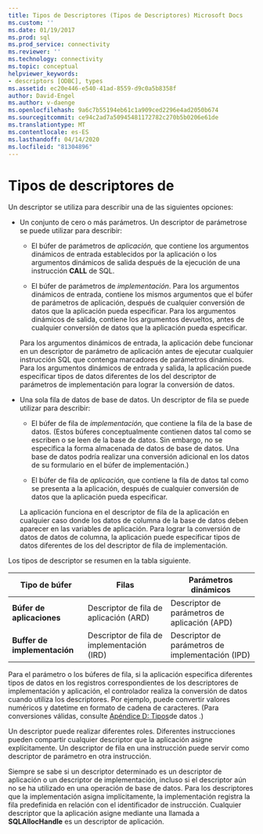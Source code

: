 ```yaml
---
title: Tipos de Descriptores (Tipos de Descriptores) Microsoft Docs
ms.custom: ''
ms.date: 01/19/2017
ms.prod: sql
ms.prod_service: connectivity
ms.reviewer: ''
ms.technology: connectivity
ms.topic: conceptual
helpviewer_keywords:
- descriptors [ODBC], types
ms.assetid: ec20e446-e540-41ad-8559-d9c0a5b8358f
author: David-Engel
ms.author: v-daenge
ms.openlocfilehash: 9a6c7b55194eb61c1a909ced2296e4ad2050b674
ms.sourcegitcommit: ce94c2ad7a50945481172782c270b5b0206e61de
ms.translationtype: MT
ms.contentlocale: es-ES
ms.lasthandoff: 04/14/2020
ms.locfileid: "81304896"
---
```

# <a name="types-of-descriptors"></a>Tipos de descriptores de
Un descriptor se utiliza para describir una de las siguientes opciones:  
  
-   Un conjunto de cero o más parámetros. Un descriptor de parámetrose se puede utilizar para describir:  
  
    -   El búfer de parámetros de *aplicación,* que contiene los argumentos dinámicos de entrada establecidos por la aplicación o los argumentos dinámicos de salida después de la ejecución de una instrucción **CALL** de SQL.  
  
    -   El búfer de parámetros de *implementación*. Para los argumentos dinámicos de entrada, contiene los mismos argumentos que el búfer de parámetros de aplicación, después de cualquier conversión de datos que la aplicación pueda especificar. Para los argumentos dinámicos de salida, contiene los argumentos devueltos, antes de cualquier conversión de datos que la aplicación pueda especificar.  
  
     Para los argumentos dinámicos de entrada, la aplicación debe funcionar en un descriptor de parámetro de aplicación antes de ejecutar cualquier instrucción SQL que contenga marcadores de parámetros dinámicos. Para los argumentos dinámicos de entrada y salida, la aplicación puede especificar tipos de datos diferentes de los del descriptor de parámetros de implementación para lograr la conversión de datos.  
  
-   Una sola fila de datos de base de datos. Un descriptor de fila se puede utilizar para describir:  
  
    -   El búfer de fila de *implementación,* que contiene la fila de la base de datos. (Estos búferes conceptualmente contienen datos tal como se escriben o se leen de la base de datos. Sin embargo, no se especifica la forma almacenada de datos de base de datos. Una base de datos podría realizar una conversión adicional en los datos de su formulario en el búfer de implementación.)  
  
    -   El búfer de fila de *aplicación,* que contiene la fila de datos tal como se presenta a la aplicación, después de cualquier conversión de datos que la aplicación pueda especificar.  
  
     La aplicación funciona en el descriptor de fila de la aplicación en cualquier caso donde los datos de columna de la base de datos deben aparecer en las variables de aplicación. Para lograr la conversión de datos de datos de columna, la aplicación puede especificar tipos de datos diferentes de los del descriptor de fila de implementación.  
  
 Los tipos de descriptor se resumen en la tabla siguiente.  
  
|Tipo de búfer|Filas|Parámetros dinámicos|  
|-----------------|----------|------------------------|  
|**Búfer de aplicaciones**|Descriptor de fila de aplicación (ARD)|Descriptor de parámetros de aplicación (APD)|  
|**Buffer de implementación**|Descriptor de fila de implementación (IRD)|Descriptor de parámetros de implementación (IPD)|  
  
 Para el parámetro o los búferes de fila, si la aplicación especifica diferentes tipos de datos en los registros correspondientes de los descriptores de implementación y aplicación, el controlador realiza la conversión de datos cuando utiliza los descriptores. Por ejemplo, puede convertir valores numéricos y datetime en formato de cadena de caracteres. (Para conversiones válidas, consulte [Apéndice D: Tipos](../../../odbc/reference/appendixes/appendix-d-data-types.md)de datos .)  
  
 Un descriptor puede realizar diferentes roles. Diferentes instrucciones pueden compartir cualquier descriptor que la aplicación asigne explícitamente. Un descriptor de fila en una instrucción puede servir como descriptor de parámetro en otra instrucción.  
  
 Siempre se sabe si un descriptor determinado es un descriptor de aplicación o un descriptor de implementación, incluso si el descriptor aún no se ha utilizado en una operación de base de datos. Para los descriptores que la implementación asigna implícitamente, la implementación registra la fila predefinida en relación con el identificador de instrucción. Cualquier descriptor que la aplicación asigne mediante una llamada a **SQLAllocHandle** es un descriptor de aplicación.
